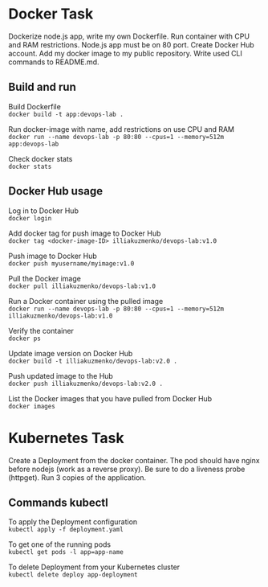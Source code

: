 # Docker Task
Dockerize node.js app, write my own Dockerfile. Run container with CPU and RAM restrictions. Node.js app must be on 80 port. Create Docker Hub account. Add my docker image to my public repository. Write used CLI commands to README.md.

## Build and run
Build Dockerfile <br/>
`docker build -t app:devops-lab .`

Run docker-image with name, add restrictions on use CPU and RAM <br/>
`docker run --name devops-lab -p 80:80 --cpus=1 --memory=512m app:devops-lab`

Check docker stats <br/>
`docker stats`

## Docker Hub usage

Log in to Docker Hub <br/>
`docker login`

Add docker tag for push image to Docker Hub <br/>
`docker tag <docker-image-ID> illiakuzmenko/devops-lab:v1.0`

Push image to Docker Hub <br/>
`docker push myusername/myimage:v1.0`

Pull the Docker image <br/>
`docker pull illiakuzmenko/devops-lab:v1.0`

Run a Docker container using the pulled image <br/>
`docker run --name devops-lab -p 80:80 --cpus=1 --memory=512m illiakuzmenko/devops-lab:v1.0`

Verify the container <br/>
`docker ps`

Update image version on Docker Hub <br/>
`docker build -t illiakuzmenko/devops-lab:v2.0 .`

Push updated image to the Hub <br/>
`docker push illiakuzmenko/devops-lab:v2.0 .`

List the Docker images that you have pulled from Docker Hub <br/>
`docker images`

# Kubernetes Task
Create a Deployment from the docker container. The pod should have nginx before nodejs (work as a reverse proxy). Be sure to do a liveness probe (httpget). Run 3 copies of the application.

## Commands kubectl

To apply the Deployment configuration<br/>
`kubectl apply -f deployment.yaml`

To get one of the running pods <br/>
`kubectl get pods -l app=app-name`

To delete Deployment from your Kubernetes cluster<br/>
`kubectl delete deploy app-deployment`
